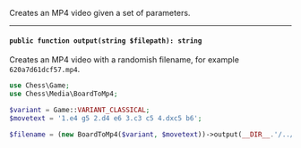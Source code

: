 Creates an MP4 video given a set of parameters.

---

#### `public function output(string $filepath): string`

Creates an MP4 video with a randomish filename, for example `620a7d61dcf57.mp4`.

```php
use Chess\Game;
use Chess\Media\BoardToMp4;

$variant = Game::VARIANT_CLASSICAL;
$movetext = '1.e4 g5 2.d4 e6 3.c3 c5 4.dxc5 b6';

$filename = (new BoardToMp4($variant, $movetext))->output(__DIR__.'/../../storage/tmp');
```
